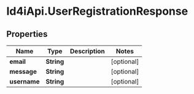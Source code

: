 # Id4iApi.UserRegistrationResponse

## Properties
Name | Type | Description | Notes
------------ | ------------- | ------------- | -------------
**email** | **String** |  | [optional] 
**message** | **String** |  | [optional] 
**username** | **String** |  | [optional] 


